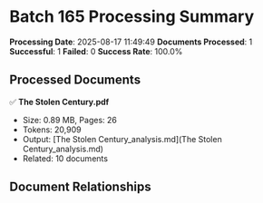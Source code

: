 # Batch 165 Processing Summary

**Processing Date**: 2025-08-17 11:49:49
**Documents Processed**: 1
**Successful**: 1
**Failed**: 0
**Success Rate**: 100.0%

## Processed Documents

✅ **The Stolen Century.pdf**
   - Size: 0.89 MB, Pages: 26
   - Tokens: 20,909
   - Output: [The Stolen Century_analysis.md](The Stolen Century_analysis.md)
   - Related: 10 documents

## Document Relationships
